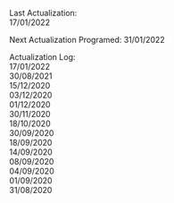 Last Actualization:<br>
17/01/2022<br>

Next Actualization Programed:
31/01/2022

Actualization Log:<br>
17/01/2022<br>
30/08/2021<br>
15/12/2020<br>
03/12/2020<br>
01/12/2020<br>
30/11/2020<br>
18/10/2020<br>
30/09/2020<br>
18/09/2020<br>
14/09/2020<br>
08/09/2020<br>
04/09/2020<br>
01/09/2020<br>
31/08/2020<br>

